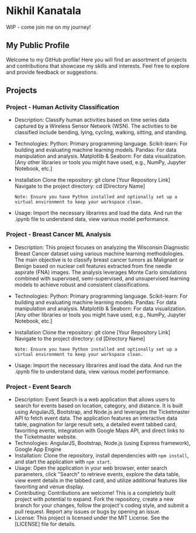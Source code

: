 # Nikhil Kanatala
WIP - come join me on my journey!

## My Public Profile

Welcome to my GitHub profile! Here you will find an assortment of projects and contributions that showcase my skills and interests. Feel free to explore and provide feedback or suggestions.

## Projects

### Project - Human Activity Classification

- Description: Classify human activities based on time series data captured by a Wireless Sensor Network (WSN). The activities to be classified include bending, lying, cycling, walking, sitting, and standing.
  
- Technologies:
      Python: Primary programming language.
      Scikit-learn: For building and evaluating machine learning models.
      Pandas: For data manipulation and analysis.
      Matplotlib & Seaborn: For data visualization.
      [Any other libraries or tools you might have used, e.g., NumPy, Jupyter Notebook, etc.]

- Installation
      Clone the repository:
      git clone [Your Repository Link]
      Navigate to the project directory:
      cd [Directory Name]

      Note: Ensure you have Python installed and optionally set up a virtual environment to keep your workspace clean.

- Usage:
        Import the necessary librarires and load the data. And run the .ipynb file to understand data, view various model performance.

### Project - Breast Cancer ML Analysis

- Description: This project focuses on analyzing the Wisconsin Diagnostic Breast Cancer dataset using various machine learning methodologies. The main objective is to classify breast cancer tumors as Malignant or Benign based on nuclear cell features extracted from fine needle aspirate (FNA) images. The analysis leverages Monte Carlo simulations combined with supervised, semi-supervised, and unsupervised learning models to achieve robust and consistent classifications.

- Technologies:
      Python: Primary programming language.
      Scikit-learn: For building and evaluating machine learning models.
      Pandas: For data manipulation and analysis.
      Matplotlib & Seaborn: For data visualization.
      [Any other libraries or tools you might have used, e.g., NumPy, Jupyter Notebook, etc.]

- Installation
      Clone the repository:
      git clone [Your Repository Link]
      Navigate to the project directory:
      cd [Directory Name]

      Note: Ensure you have Python installed and optionally set up a virtual environment to keep your workspace clean.

- Usage:
        Import the necessary librarires and load the data. And run the .ipynb file to understand data, view various model performance.

### Project - Event Search

- Description: Event Search is a web application that allows users to search for events based on location, category, and distance. It is built using AngularJS, Bootstrap, and Node.js and leverages the Ticketmaster API to fetch event data. The application features an interactive data table, pagination for large result sets, a detailed event tabbed card, favoriting events, integration with Google Maps API, and direct links to the Ticketmaster website.
- Technologies: AngularJS, Bootstrap, Node.js (using Express framework), Google App Engine
- Installation: Clone the repository, install dependencies with `npm install`, and start the application with `npm start`.
- Usage: Open the application in your web browser, enter search parameters, click "Search" to retrieve events, explore the data table, view event details in the tabbed card, and utilize additional features like favoriting and venue display.
- Contributing: Contributions are welcome! This is a completely built project with potential to expand. Fork the repository, create a new branch for your changes, follow the project's coding style, and submit a pull request. Report any issues or bugs by opening an issue.
- License: This project is licensed under the MIT License. See the [LICENSE] file for details.
